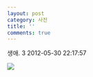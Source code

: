 ```yaml
---
layout: post
category: 사진
title: ''
comments: true
---
```

생애. 3
2012-05-30 22:17:57


  

![][link0]

  


[link0]:https://t1.daumcdn.net/cfile/tistory/116938464FC61E020E
